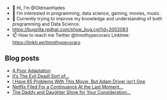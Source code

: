 - 👋 Hi, I’m @OldmanHades
- 👀 I’m interested in programming, data science, gaming, movies, music.
- 🌱 Currently trying to improve my knowledge and understanding of both programming and Data Science.
- https://bugzilla.redhat.com/show_bug.cgi?id=2002083
- 📫 How to reach me Twitter @timothypecoraro
Linktree: https://linktr.ee/timothypecoraro

## Blog posts
<!-- BLOG-POST-LIST:START -->
- [A Poor Adaptation](https://medium.com/@timothypecoraro/a-poor-adaptation-95fe015bfc0?source=rss-5097f5c9b801------2)
- [It’s The Evil Dead! Sort of…](https://medium.com/@timothypecoraro/its-the-evil-dead-sort-of-9d6bbe75cbbb?source=rss-5097f5c9b801------2)
- [I Have 65 Problems With This Movie, But Adam Driver isn’t One](https://medium.com/@timothypecoraro/i-have-65-problems-with-this-movie-but-adam-driver-isnt-one-adb401361a28?source=rss-5097f5c9b801------2)
- [Netflix Filed For a Continuance At the Last Moment…](https://medium.com/@timothypecoraro/netflix-filed-for-a-continuance-at-the-last-moment-d905a94cbbc1?source=rss-5097f5c9b801------2)
- [The Daddy and Daughter Show for Your Consideration…](https://medium.com/@timothypecoraro/the-daddy-and-daughter-show-for-your-consideration-a681dccdad7?source=rss-5097f5c9b801------2)
<!-- BLOG-POST-LIST:END -->
